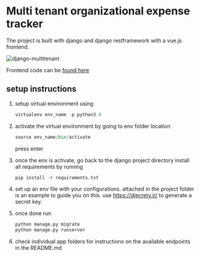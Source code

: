 # Multi tenant organizational expense tracker

The project is built with django and django restframework with a vue.js frontend.

![django-multitenant](https://res.cloudinary.com/lewiskori/image/upload/v1598773348/Screenshot_2020-08-30_vue-django-multitenant_wlrpcz.png)

Frontend code can be [found here](https://github.com/lewis-kori/vue-django-multitenant)

## setup instructions

1. setup virtual environment using

   ```python
   virtualenv env_name -p python3.8
   ```

2. activate the virtual environment by going to env folder location

   ```python
   source env_name/bin/activate
    ```

   press enter

3. once the env is activate, go back to the django project directory
install all requirements by running

     ```python
    pip install -r requirements.txt
     ```

4. set up an env file with your configurations.
attached in the project folder is an example to guide you on this.
use <https://djecrety.ir/> to generate a secret key.

5. once done run

    ```python
   python manage.py migrate
   python manage.py runserver
    ```

6. check individual app folders for instructions
 on the available endpoints in the README.md

